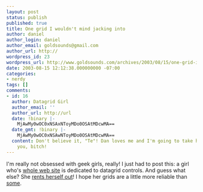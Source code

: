 ```yaml
---
layout: post
status: publish
published: true
title: One grid I wouldn't mind jacking into
author: daniel
author_login: daniel
author_email: goldsounds@gmail.com
author_url: http://
wordpress_id: 23
wordpress_url: http://www.goldsounds.com/archives/2003/08/15/one-grid-i-wouldnt-mind-jacking-into/
date: 2003-08-15 12:12:38.000000000 -07:00
categories:
- nerdy
tags: []
comments:
- id: 16
  author: Datagrid Girl
  author_email: ''
  author_url: http://url
  date: !binary |-
    MjAwMy0wOC0xNSAxNToyMDo0OSAtMDcwMA==
  date_gmt: !binary |-
    MjAwMy0wOC0xNSAwNToyMDo0OSAtMDcwMA==
  content: Don't believe it, "Te"! Dan loves me and I'm going to take him away from
    you, bitch!
---
```

I'm really not obsessed with geek girls, really! I just had to post this: a girl who's <a href="http://www.datagridgirl.com/">whole web site</a>  is dedicated to datagrid controls. And guess what else? She <a href="http://www.datagridgirl.com/rent.aspx">rents herself out</a>! I hope her grids are a little more reliable than <a href="http://www.alertnet.org/thenews/newsdesk/N14241046.htm">some</a>.<br />
